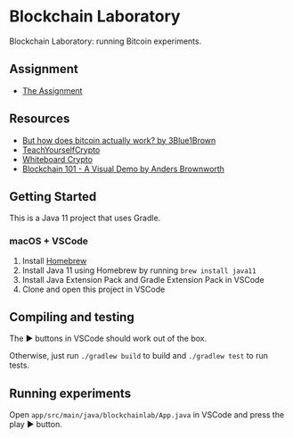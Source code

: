 # Blockchain Laboratory

Blockchain Laboratory: running Bitcoin experiments.

## Assignment

- [The Assignment](./assignment.pdf)

## Resources

- [But how does bitcoin actually work? by 3Blue1Brown](https://youtu.be/bBC-nXj3Ng4)
- [TeachYourselfCrypto](https://teachyourselfcrypto.com)
- [Whiteboard Crypto](https://www.youtube.com/c/whiteboardcrypto)
- [Blockchain 101 - A Visual Demo by Anders Brownworth](https://youtu.be/_160oMzblY8)

## Getting Started

This is a Java 11 project that uses Gradle.

### macOS + VSCode

1. Install [Homebrew](https://brew.sh)
2. Install Java 11 using Homebrew by running `brew install java11`
3. Install Java Extension Pack and Gradle Extension Pack in VSCode
4. Clone and open this project in VSCode

## Compiling and testing

The ▶️ buttons in VSCode should work out of the box.

Otherwise, just run `./gradlew build` to build and `./gradlew test` to run tests.

## Running experiments

Open `app/src/main/java/blockchainlab/App.java` in VSCode and press the play ▶️ button.
